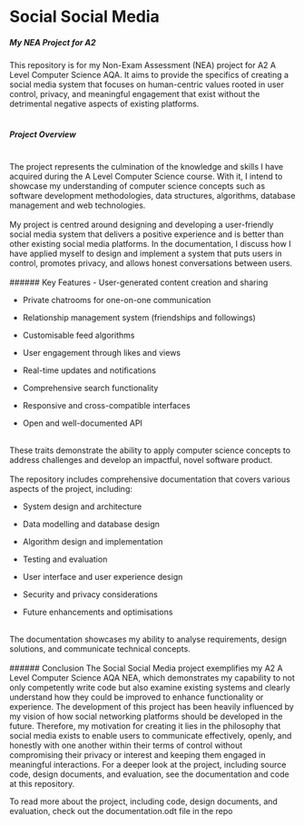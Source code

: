 # Social Social Media
##### My NEA Project for A2

This repository is for my Non-Exam Assessment (NEA) project for A2 A Level Computer Science AQA. It aims to provide the specifics of creating a social media system that focuses on human-centric values rooted in user control, privacy, and meaningful engagement that exist without the detrimental negative aspects of existing platforms.
<br />
<br />
##### Project Overview
<br />
The project represents the culmination of the knowledge and skills I have acquired during the A Level Computer Science course. With it, I intend to showcase my understanding of computer science concepts such as software development methodologies, data structures, algorithms, database management and web technologies.
<br />
<br />
My project is centred around designing and developing a user-friendly social media system that delivers a positive experience and is better than other existing social media platforms. In the documentation, I discuss how I have applied myself to design and implement a system that puts users in control, promotes privacy, and allows honest conversations between users.
<br />
<br />
###### Key Features
- User-generated content creation and sharing
  
- Private chatrooms for one-on-one communication
  
- Relationship management system (friendships and followings)
  
- Customisable feed algorithms
  
- User engagement through likes and views
  
- Real-time updates and notifications
  
- Comprehensive search functionality
  
- Responsive and cross-compatible interfaces
  
- Open and well-documented API
<br />
These traits demonstrate the ability to apply computer science concepts to address challenges and develop an impactful, novel software product.
<br />
<br />
The repository includes comprehensive documentation that covers various aspects of the project, including:

- System design and architecture
  
- Data modelling and database design
  
- Algorithm design and implementation
  
- Testing and evaluation
  
- User interface and user experience design
  
- Security and privacy considerations
  
- Future enhancements and optimisations
<br />
The documentation showcases my ability to analyse requirements, design solutions, and communicate technical concepts. 
<br />
<br />
###### Conclusion
The Social Social Media project exemplifies my A2 A Level Computer Science AQA NEA, which demonstrates my capability to not only competently write code but also examine existing systems and clearly understand how they could be improved to enhance functionality or experience. The development of this project has been heavily influenced by my vision of how social networking platforms should be developed in the future. Therefore, my motivation for creating it lies in the philosophy that social media exists to enable users to communicate effectively, openly, and honestly with one another within their terms of control without compromising their privacy or interest and keeping them engaged in meaningful interactions. For a deeper look at the project, including source code, design documents, and evaluation, see the documentation and code at this repository.

To read more about the project, including code, design documents, and evaluation, check out the documentation.odt file in the repo

